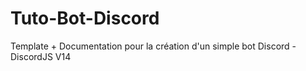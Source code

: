 # Tuto-Bot-Discord
Template + Documentation pour la création d'un simple bot Discord - DiscordJS V14
